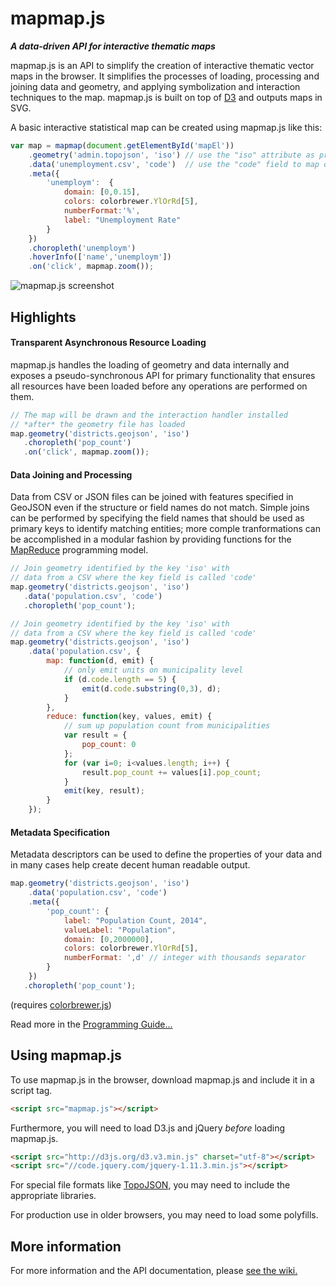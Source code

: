 # mapmap.js

***A data-driven API for interactive thematic maps***

mapmap.js is an API to simplify the creation of interactive thematic vector maps in the browser. It simplifies the processes of loading, processing and joining data and geometry, and applying symbolization and interaction techniques to the map. mapmap.js is built on top of [D3](https://github.com/mbostock/d3) and outputs maps in SVG.

A basic interactive statistical map can be created using mapmap.js like this:

```js
var map = mapmap(document.getElementById('mapEl'))
	.geometry('admin.topojson', 'iso') // use the "iso" attribute as primary key to identify geometries
	.data('unemployment.csv', 'code')  // use the "code" field to map data to geometries' keys
	.meta({
		'unemploym':  {
            domain: [0,0.15],
            colors: colorbrewer.YlOrRd[5],
            numberFormat:'%',
            label: "Unemployment Rate"
        }
	})
	.choropleth('unemploym')
	.hoverInfo(['name','unemploym'])
	.on('click', mapmap.zoom());
```

![mapmap.js screenshot](https://raw.githubusercontent.com/floledermann/mapmap.js/master/mapmap.png)

## Highlights

#### Transparent Asynchronous Resource Loading

mapmap.js handles the loading of geometry and data internally and exposes a pseudo-synchronous API for primary functionality that ensures all resources have been loaded before any operations are performed on them.

```js
// The map will be drawn and the interaction handler installed
// *after* the geometry file has loaded
map.geometry('districts.geojson', 'iso')
   .choropleth('pop_count')
   .on('click', mapmap.zoom());
```

#### Data Joining and Processing

Data from CSV or JSON files can be joined with features specified in GeoJSON even if the structure or field names do not match. Simple joins can be performed by specifying the field names that should be used as primary keys to identify matching entities; more comple tranformations can be accomplished in a modular fashion by providing functions for the [MapReduce](https://en.wikipedia.org/wiki/MapReduce) programming model.

```js
// Join geometry identified by the key 'iso' with
// data from a CSV where the key field is called 'code'
map.geometry('districts.geojson', 'iso')
   .data('population.csv', 'code')
   .choropleth('pop_count');
```

```js
// Join geometry identified by the key 'iso' with
// data from a CSV where the key field is called 'code'
map.geometry('districts.geojson', 'iso')
	.data('population.csv', {
        map: function(d, emit) {
            // only emit units on municipality level
            if (d.code.length == 5) {
                emit(d.code.substring(0,3), d);
            }
        },
        reduce: function(key, values, emit) {
            // sum up population count from municipalities
            var result = {
                pop_count: 0
            };
            for (var i=0; i<values.length; i++) {
                result.pop_count += values[i].pop_count;
            }
            emit(key, result);
        }
    });
```

#### Metadata Specification

Metadata descriptors can be used to define the properties of your data and in many cases help create decent human readable output.

```js
map.geometry('districts.geojson', 'iso')
	.data('population.csv', 'code')
	.meta({
		'pop_count': {
            label: "Population Count, 2014",
            valueLabel: "Population",
            domain: [0,2000000],
            colors: colorbrewer.YlOrRd[5], 
            numberFormat: ',d' // integer with thousands separator
        }
	})
   .choropleth('pop_count');
```

(requires [colorbrewer.js](https://github.com/mbostock/d3/tree/master/lib/colorbrewer))

Read more in the [Programming Guide...](https://github.com/floledermann/mapmap.js/wiki/Programming-Guide)

## Using mapmap.js

To use mapmap.js in the browser, download mapmap.js and include it in a script tag.

```html
<script src="mapmap.js"></script>
``` 

Furthermore, you will need to load D3.js and jQuery *before* loading mapmap.js.

```html
<script src="http://d3js.org/d3.v3.min.js" charset="utf-8"></script>
<script src="//code.jquery.com/jquery-1.11.3.min.js"></script>
``` 

For special file formats like [TopoJSON](https://github.com/mbostock/topojson), you may need to include the appropriate libraries.

For production use in older browsers, you may need to load some polyfills.


## More information

For more information and the API documentation, please [see the wiki.](https://github.com/floledermann/mapmap.js/wiki)